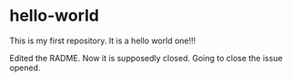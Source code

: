 # hello-world
This is my first repository. It is a hello world one!!!

Edited the RADME. Now it is supposedly closed. Going to close the issue opened.
